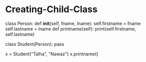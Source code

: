 # Creating-Child-Class
class Person:
    def __init__(self, fname, lname):
        self.firstname = fname
        self.lastname = lname
    def printname(self):
        print(self.firstname, self.lastname)

class Student(Person):
    pass

x = Student("Talha", "Nawaz")
x.printname()
